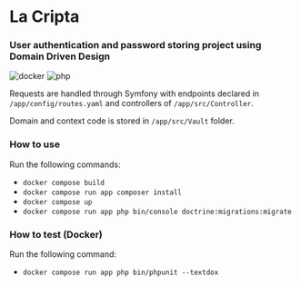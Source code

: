 # La Cripta

### User authentication and password storing project using Domain Driven Design

![docker](https://img.shields.io/badge/Docker-compose-brightgreen.svg)
![php](https://img.shields.io/badge/PHP_FPM-8.1.10-brightgreen.svg)

Requests are handled through Symfony with endpoints declared in
`/app/config/routes.yaml` and controllers of `/app/src/Controller`.

Domain and context code is stored in `/app/src/Vault` folder.

### How to use
Run the following commands:
- `docker compose build`
- `docker compose run app composer install`
- `docker compose up`
- `docker compose run app php bin/console doctrine:migrations:migrate`

### How to test (Docker)
Run the following command:
- `docker compose run app php bin/phpunit --textdox`
